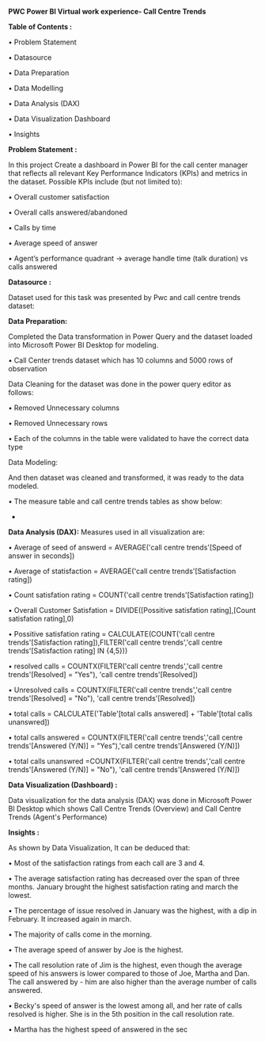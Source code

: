 **PWC Power BI Virtual work experience- Call Centre Trends**
 
**Table of Contents :**

•	Problem Statement

•	Datasource

•	Data Preparation

•	Data Modelling

•	Data Analysis (DAX)

•	Data Visualization Dashboard

•	Insights

**Problem Statement :**

In this project Create a dashboard in Power BI for the call center manager that reflects all relevant Key Performance Indicators (KPIs) and metrics in the dataset.
Possible KPIs include (but not limited to):

•	Overall customer satisfaction

•	Overall calls answered/abandoned

•	Calls by time

•	Average speed of answer

•	Agent’s performance quadrant -> average handle time (talk duration) vs calls answered

**Datasource :**

Dataset used for this task was presented by Pwc and call centre trends dataset:



**Data Preparation:**

Completed the Data transformation in Power Query and the dataset loaded into Microsoft Power BI Desktop for modeling.


•	Call Center trends dataset which has 10 columns and 5000 rows of observation

Data Cleaning for the dataset was done in the power query editor as follows:

•	Removed Unnecessary columns

•	Removed Unnecessary rows

•	Each of the columns in the table were validated to have the correct data type

Data Modeling:

And then dataset was cleaned and transformed, it was ready to the data modeled.

•	The measure table and call centre trends tables as show below:

- 
**Data Analysis (DAX):**
Measures used in all visualization are:

•	Average of seed of answerd = AVERAGE('call centre trends'[Speed of answer in seconds])

•	Average of statisfaction = AVERAGE('call centre trends'[Satisfaction rating])

•	Count satisfation rating = COUNT('call centre trends'[Satisfaction rating])

•	Overall Customer Satisfation = DIVIDE([Possitive satisfation rating],[Count satisfation rating],0)

•	Possitive satisfation rating = CALCULATE(COUNT('call centre trends'[Satisfaction rating]),FILTER('call centre trends','call centre trends'[Satisfaction rating] IN {4,5}))

•	resolved calls = COUNTX(FILTER('call centre trends','call centre trends'[Resolved] = "Yes"), 'call centre trends'[Resolved])

•	Unresolved calls = COUNTX(FILTER('call centre trends','call centre trends'[Resolved] = "No"), 'call centre trends'[Resolved])

•	total calls = CALCULATE('Table'[total calls answered] + 'Table'[total calls unanswred])

•	total calls answered = COUNTX(FILTER('call centre trends','call centre trends'[Answered (Y/N)] = "Yes"),'call centre trends'[Answered (Y/N)])

•	total calls unanswred =COUNTX(FILTER('call centre trends','call centre trends'[Answered (Y/N)] = "No"), 'call centre trends'[Answered (Y/N)])

**Data Visualization (Dashboard) :**

Data visualization for the data analysis (DAX) was done in Microsoft Power BI Desktop which shows  Call Centre Trends (Overview) and Call Centre Trends (Agent's Performance)
 
**Insights :**

As shown by Data Visualization, It can be deduced that:

•	Most of the satisfaction ratings from each call are 3 and 4.

•	The average satisfaction rating has decreased over the span of three months. January brought the highest satisfaction rating and march the lowest.

•	The percentage of issue resolved in January was the highest, with a dip in February. It increased again in march.

•	The majority of calls come in the morning.

•	The average speed of answer by Joe is the highest.

•	The call resolution rate of Jim is the highest, even though the average speed of his answers is lower compared to those of Joe, Martha and Dan. The call answered by - him are also higher than the average number of calls answered.

•	Becky's speed of answer is the lowest among all, and her rate of calls resolved is higher. She is in the 5th position in the call resolution rate.

•	Martha has the highest speed of answered in the sec

